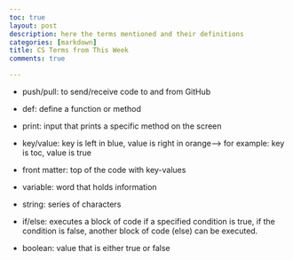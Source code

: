 ```yaml
---
toc: true
layout: post
description: here the terms mentioned and their definitions
categories: [markdown]
title: CS Terms from This Week
comments: true

---
```


- push/pull: to send/receive code to and from GitHub

- def: define a function or method

- print: input that prints a specific method on the screen

- key/value: key is left in blue, value is right in orange--> for example: key is toc, value is true 

- front matter: top of the code with key-values

- variable: word that holds information 

- string: series of characters

- if/else: executes a block of code if a specified condition is true, if the condition is false, another block of code (else) can be executed. 

- boolean: value that is either true or false





